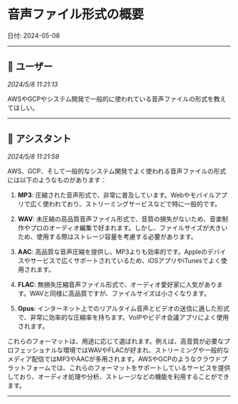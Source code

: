 # 音声ファイル形式の概要

日付: 2024-05-08

---

## 👤 ユーザー
*2024/5/8 11:21:13*

AWSやGCPやシステム開発で一般的に使われている音声ファイルの形式を教えてほしい。

---

## 🤖 アシスタント
*2024/5/8 11:21:59*

AWS、GCP、そして一般的なシステム開発でよく使われる音声ファイルの形式には以下のようなものがあります：

1. **MP3**: 圧縮された音声形式で、非常に普及しています。Webやモバイルアプリで広く使われており、ストリーミングサービスなどで特に一般的です。

2. **WAV**: 未圧縮の高品質音声ファイル形式で、音質の損失がないため、音楽制作やプロのオーディオ編集で好まれます。しかし、ファイルサイズが大きいため、使用する際はストレージ容量を考慮する必要があります。

3. **AAC**: 高品質な音声圧縮を提供し、MP3よりも効率的です。Appleのデバイスやサービスで広くサポートされているため、iOSアプリやiTunesでよく使用されます。

4. **FLAC**: 無損失圧縮音声ファイル形式で、オーディオ愛好家に人気があります。WAVと同様に高品質ですが、ファイルサイズは小さくなります。

5. **Opus**: インターネット上でのリアルタイム音声とビデオの送信に適した形式で、非常に効率的な圧縮率を持ちます。VoIPやビデオ会議アプリによく使用されます。

これらのフォーマットは、用途に応じて選ばれます。例えば、高音質が必要なプロフェッショナルな環境ではWAVやFLACが好まれ、ストリーミングや一般的なメディア配信ではMP3やAACが多用されます。AWSやGCPのようなクラウドプラットフォームでは、これらのフォーマットをサポートしているサービスを提供しており、オーディオ処理や分析、ストレージなどの機能を利用することができます。

---
